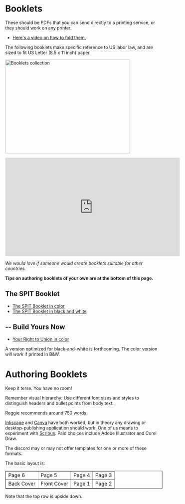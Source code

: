 # Booklets

These should be PDFs that you can send directly to a printing service, or they should work on any printer.

* [Here's a video on how to fold them.](https://www.youtube.com/watch?v=CnHDdw4_2n0)

The following booklets make specific reference to US labor law, and are sized to fit US Letter (8.5 x 11 inch) paper.

<a target="_blank" href="https://jpmcworkers.com/img/posters/Booklets%20collection.jpg"><img src="https://jpmcworkers.com/img/posters/Booklets%20collection.jpg" alt="Booklets collection" width="400" height="300"></a>

<iframe width="560" height="315" src="https://www.youtube-nocookie.com/embed/CnHDdw4_2n0?si=4cQ8qlr2bymKDczF" title="YouTube video player" frameborder="0" allow="accelerometer; autoplay; clipboard-write; encrypted-media; gyroscope; picture-in-picture; web-share" referrerpolicy="strict-origin-when-cross-origin" allowfullscreen> </iframe>

*We would love if someone would create booklets suitable for other countries.*

**Tips on authoring booklets of your own are at the bottom of this page.**

## The SPIT Booklet

* [The SPIT Booklet in color](./SPIT-color.pdf)
* [The SPIT Booklet in black and white](./SPIT-bw.pdf)

##  -- Build Yours Now

* [Your Right to Union in color](./Right-to-Union.pdf)

A version optimized for black-and-white is forthcoming.
The color version *will work* if printed in B&W.

# Authoring Booklets

Keep it terse. You have no room!

Remember visual hierarchy: Use different font sizes and styles to distinguish headers and bullet points from body text.

Reggie recommends around 750 words.

[Inkscape](https://inkscape.org/)
and
[Canva](https://www.canva.com/)
have both worked, but in theory any drawing or desktop-publishing application should work.
One of us means to experiment with [Scribus](https://www.scribus.net/).
Paid choices include Adobe Illustrator and Corel Draw.

The discord may or may not offer templates for one or more of these formats.

The basic layout is:

<table border="1">
<tr><td>Page 6</td><td>Page 5</td><td>Page 4</td><td>Page 3</td></tr>
<tr><td>Back Cover</td><td>Front Cover</td><td>Page 1</td><td>Page 2</td></tr>
</table>

Note that the top row is upside down.

